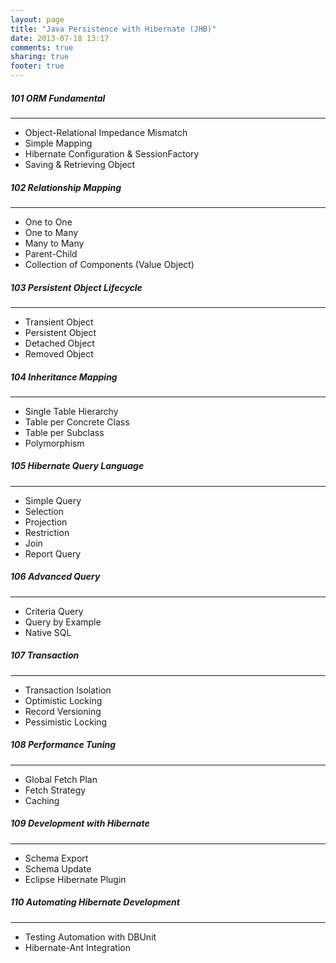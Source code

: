 ```yaml
---
layout: page
title: "Java Persistence with Hibernate (JHB)"
date: 2013-07-18 13:17
comments: true
sharing: true
footer: true
---
```


<div markdown class="pageContent">

##### 101 ORM Fundamental
- - - - - - -
* Object-Relational Impedance Mismatch
* Simple Mapping
* Hibernate Configuration & SessionFactory
* Saving & Retrieving Object

##### 102 Relationship Mapping
- - - - - - -
* One to One
* One to Many
* Many to Many
* Parent-Child
* Collection of Components (Value Object)

##### 103 Persistent Object Lifecycle
- - - - - - -
* Transient Object
* Persistent Object
* Detached Object
* Removed Object

##### 104 Inheritance Mapping
- - - - - - -
* Single Table Hierarchy
* Table per Concrete Class
* Table per Subclass
* Polymorphism

##### 105 Hibernate Query Language
- - - - - - -
* Simple Query
* Selection
* Projection
* Restriction
* Join
* Report Query

##### 106 Advanced Query
- - - - - - -
* Criteria Query
* Query by Example
* Native SQL

##### 107 Transaction
- - - - - - -
* Transaction Isolation
* Optimistic Locking
* Record Versioning
* Pessimistic Locking

##### 108 Performance Tuning
- - - - - - -
* Global Fetch Plan
* Fetch Strategy
* Caching

##### 109 Development with Hibernate
- - - - - - -
* Schema Export
* Schema Update
* Eclipse Hibernate Plugin

##### 110 Automating Hibernate Development
- - - - - - -
* Testing Automation with DBUnit
* Hibernate-Ant Integration
